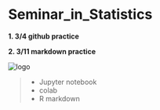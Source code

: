 # Seminar_in_Statistics

__1. 3/4 github practice__

__2. 3/11 markdown practice__

![logo](https://github.com/tjdrhks0808/Seminar_in_Statistics/blob/main/markdown.png)

   > - Jupyter notebook
   > - colab
   > - R markdown

